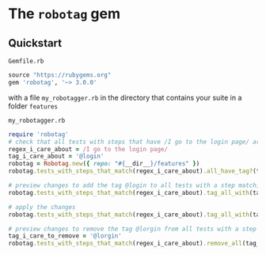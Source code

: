 # The `robotag` gem

## Quickstart

`Gemfile.rb`

```ruby
source "https://rubygems.org"
gem 'robotag', '~> 3.0.0'
```

with a file `my_robotagger.rb` in the directory that contains your suite in a folder `features`

`my_robotagger.rb`

```ruby
require 'robotag'
# check that all tests with steps that have /I go to the login page/ are tagged with @login
regex_i_care_about = /I go to the login page/
tag_i_care_about = '@login'
robotag = Robotag.new({ repo: "#{__dir__}/features" })
robotag.tests_with_steps_that_match(regex_i_care_about).all_have_tag?(tag_i_care_about).go!

# preview changes to add the tag @login to all tests with a step matching /I go to the login page/
robotag.tests_with_steps_that_match(regex_i_care_about).tag_all_with(tag_i_care_about).preview

# apply the changes
robotag.tests_with_steps_that_match(regex_i_care_about).tag_all_with(tag_i_care_about).go!

# preview changes to remove the tag @lorgin from all tests with a step matching /I go to the login page/
tag_i_care_to_remove = '@lorgin'
robotag.tests_with_steps_that_match(regex_i_care_about).remove_all(tag_i_care_to_remove).preview
```